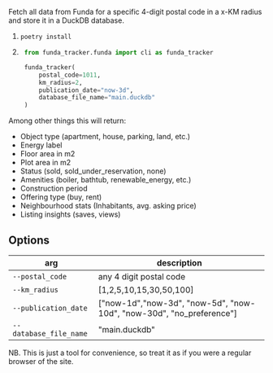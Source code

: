 Fetch all data from Funda for a specific 4-digit postal code in a x-KM radius and store it in a DuckDB database.

1. `poetry install`
1. ```python
    from funda_tracker.funda import cli as funda_tracker

    funda_tracker(
        postal_code=1011,
        km_radius=2,
        publication_date="now-3d",
        database_file_name="main.duckdb"
    )
    ```

Among other things this will return:
- Object type (apartment, house, parking, land, etc.)
- Energy label
- Floor area in m2
- Plot area in m2
- Status (sold, sold_under_reservation, none)
- Amenities (boiler, bathtub, renewable_energy, etc.)
- Construction period
- Offering type (buy, rent)
- Neighbourhood stats (Inhabitants, avg. asking price)
- Listing insights (saves, views)

## Options
| arg | description |
| --- | ---- |
| `--postal_code` | any 4 digit postal code  |
| `--km_radius` | [1,2,5,10,15,30,50,100] |
| `--publication_date` | ["now-1d","now-3d", "now-5d", "now-10d", "now-30d", "no_preference"] |
| `--database_file_name` | "main.duckdb" |


NB. This is just a tool for convenience, so treat it as if you were a regular browser of the site.
